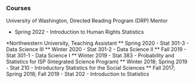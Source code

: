 ### Courses

University of Washington, Directed Reading Program (DRP) Mentor 
* Spring 2022 - Introduction to Human Rights Statistics


*Northwestern University, Teaching Assistant
** Spring 2020 - Stat 301-3 - Data Science III
** Winter 2020 - Stat 301-2 - Data Science II
** Fall 2019 - Stat 301-1 - Data Science I
** Winter 2019 - Stat 383 - Probability and Statistics for ISP (Integrated Science Program)
** Winter 2018; Spring 2019 - Stat 210 - Introductory Statistics for the Social Sciences
** Fall 2017; Spring 2018; Fall 2019 - Stat 202 - Introduction to Statistics 

